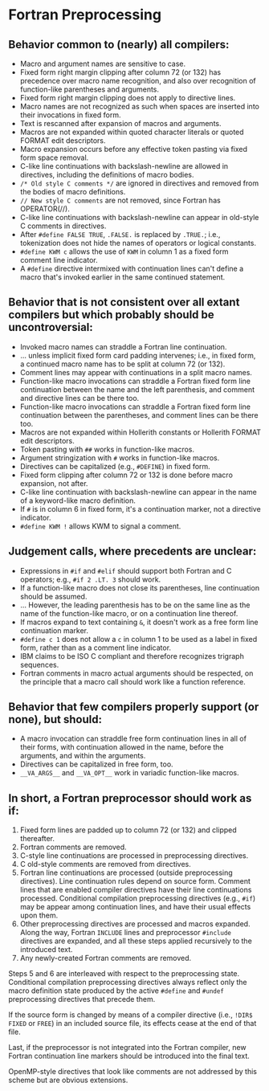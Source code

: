 <!--
Copyright (c) 2018-2019, NVIDIA CORPORATION.  All rights reserved.
-->

Fortran Preprocessing
=====================

Behavior common to (nearly) all compilers:
------------------------------------------
* Macro and argument names are sensitive to case.
* Fixed form right margin clipping after column 72 (or 132)
  has precedence over macro name recognition, and also over
  recognition of function-like parentheses and arguments.
* Fixed form right margin clipping does not apply to directive lines.
* Macro names are not recognized as such when spaces are inserted
  into their invocations in fixed form.
* Text is rescanned after expansion of macros and arguments.
* Macros are not expanded within quoted character literals or
  quoted FORMAT edit descriptors.
* Macro expansion occurs before any effective token pasting via fixed form
  space removal.
* C-like line continuations with backslash-newline are allowed in
  directives, including the definitions of macro bodies.
* `/* Old style C comments */` are ignored in directives and
  removed from the bodies of macro definitions.
* `// New style C comments` are not removed, since Fortran has OPERATOR(//).
* C-like line continuations with backslash-newline can appear in
  old-style C comments in directives.
* After `#define FALSE TRUE`, `.FALSE.` is replaced by `.TRUE.`;
  i.e., tokenization does not hide the names of operators or logical constants.
* `#define KWM c` allows the use of `KWM` in column 1 as a fixed form comment
  line indicator.
* A `#define` directive intermixed with continuation lines can't
  define a macro that's invoked earlier in the same continued statement.

Behavior that is not consistent over all extant compilers but which
probably should be uncontroversial:
-----------------------------------
* Invoked macro names can straddle a Fortran line continuation.
* ... unless implicit fixed form card padding intervenes; i.e.,
  in fixed form, a continued macro name has to be split at column
  72 (or 132).
* Comment lines may appear with continuations in a split macro names.
* Function-like macro invocations can straddle a Fortran fixed form line
  continuation between the name and the left parenthesis, and comment and
  directive lines can be there too.
* Function-like macro invocations can straddle a Fortran fixed form line
  continuation between the parentheses, and comment lines can be there too.
* Macros are not expanded within Hollerith constants or Hollerith
  FORMAT edit descriptors.
* Token pasting with `##` works in function-like macros.
* Argument stringization with `#` works in function-like macros.
* Directives can be capitalized (e.g., `#DEFINE`) in fixed form.
* Fixed form clipping after column 72 or 132 is done before macro expansion,
  not after.
* C-like line continuation with backslash-newline can appear in the name of
  a keyword-like macro definition.
* If `#` is in column 6 in fixed form, it's a continuation marker, not a
  directive indicator.
* `#define KWM !` allows KWM to signal a comment.

Judgement calls, where precedents are unclear:
----------------------------------------------
* Expressions in `#if` and `#elif` should support both Fortran and C
  operators; e.g., `#if 2 .LT. 3` should work.
* If a function-like macro does not close its parentheses, line
  continuation should be assumed.
* ... However, the leading parenthesis has to be on the same line as
  the name of the function-like macro, or on a continuation line thereof.
* If macros expand to text containing `&`, it doesn't work as a free form
  line continuation marker.
* `#define c 1` does not allow a `c` in column 1 to be used as a label
  in fixed form, rather than as a comment line indicator.
* IBM claims to be ISO C compliant and therefore recognizes trigraph sequences.
* Fortran comments in macro actual arguments should be respected, on
  the principle that a macro call should work like a function reference.

Behavior that few compilers properly support (or none), but should:
-------------------------------------------------------------------
* A macro invocation can straddle free form continuation lines in all of their
  forms, with continuation allowed in the name, before the arguments, and
  within the arguments.
* Directives can be capitalized in free form, too.
* `__VA_ARGS__` and `__VA_OPT__` work in variadic function-like macros.

In short, a Fortran preprocessor should work as if:
---------------------------------------------------
1. Fixed form lines are padded up to column 72 (or 132) and clipped thereafter.
2. Fortran comments are removed.
3. C-style line continuations are processed in preprocessing directives.
4. C old-style comments are removed from directives.
5. Fortran line continuations are processed (outside preprocessing directives).
   Line continuation rules depend on source form.
   Comment lines that are enabled compiler directives have their line
   continuations processed.
   Conditional compilation preprocessing directives (e.g., `#if`) may be
   appear among continuation lines, and have their usual effects upon them.
6. Other preprocessing directives are processed and macros expanded.
   Along the way, Fortran `INCLUDE` lines and preprocessor `#include` directives
   are expanded, and all these steps applied recursively to the introduced text.
7. Any newly-created Fortran comments are removed.

Steps 5 and 6 are interleaved with respect to the preprocessing state.
Conditional compilation preprocessing directives always reflect only the macro
definition state produced by the active `#define` and `#undef` preprocessing directives
that precede them.

If the source form is changed by means of a compiler directive (i.e.,
`!DIR$ FIXED` or `FREE`) in an included source file, its effects cease
at the end of that file.

Last, if the preprocessor is not integrated into the Fortran compiler,
new Fortran continuation line markers should be introduced into the final
text.

OpenMP-style directives that look like comments are not addressed by
this scheme but are obvious extensions.
